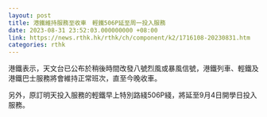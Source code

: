 ```yaml
---
layout: post
title: 港鐵維持服務至收車　輕鐵506P延至周一投入服務
date: 2023-08-31 23:52:03.000000000 +08:00
link: https://news.rthk.hk/rthk/ch/component/k2/1716108-20230831.htm
categories: rthk
---
```


港鐵表示，天文台已公布於稍後時間改發八號烈風或暴風信號，港鐵列車、輕鐵及港鐵巴士服務將會維持正常班次，直至今晚收車。

另外，原訂明天投入服務的輕鐵早上特別路綫506P綫，將延至9月4日開學日投入服務。
